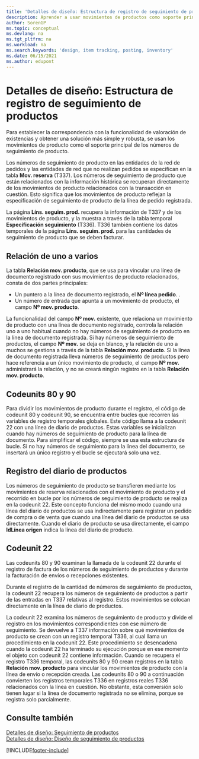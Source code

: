 ```yaml
---
title: 'Detalles de diseño: Estructura de registro de seguimiento de productos'
description: Aprender a usar movimientos de productos como soporte principal de los números de seguimiento de producto en la Estructura de registro de seguimiento de productos.
author: SorenGP
ms.topic: conceptual
ms.devlang: na
ms.tgt_pltfrm: na
ms.workload: na
ms.search.keywords: 'design, item tracking, posting, inventory'
ms.date: 06/15/2021
ms.author: edupont
---
```

# <a name="design-details-item-tracking-posting-structure"></a><a name="design-details-item-tracking-posting-structure"></a><a name="design-details-item-tracking-posting-structure"></a>Detalles de diseño: Estructura de registro de seguimiento de productos
Para establecer la correspondencia con la funcionalidad de valoración de existencias y obtener una solución más simple y robusta, se usan los movimientos de producto como el soporte principal de los números de seguimiento de producto.  
  
Los números de seguimiento de producto en las entidades de la red de pedidos y las entidades de red que no realizan pedidos se especifican en la tabla **Mov. reserva** (T337). Los números de seguimiento de producto que están relacionados con la información histórica se recuperan directamente de los movimientos de producto relacionados con la transacción en cuestión. Esto significa que los movimientos de producto reflejan la especificación de seguimiento de producto de la línea de pedido registrada.  
  
La página **Líns. seguim. prod.** recupera la información de T337 y de los movimientos de producto, y la muestra a través de la tabla temporal **Especificación seguimiento** (T336). T336 también contiene los datos temporales de la página **Líns. seguim. prod.** para las cantidades de seguimiento de producto que se deben facturar.  
  
## <a name="one-to-many-relation"></a><a name="one-to-many-relation"></a><a name="one-to-many-relation"></a>Relación de uno a varios
La tabla **Relación mov. producto**, que se usa para vincular una línea de documento registrado con sus movimientos de producto relacionados, consta de dos partes principales:  
  
* Un puntero a la línea de documento registrado, el **Nº línea pedido**. .  
* Un número de entrada que apunta a un movimiento de producto, el campo **Nº mov. producto**.  
  
La funcionalidad del campo **Nº mov.** existente, que relaciona un movimiento de producto con una línea de documento registrado, controla la relación uno a uno habitual cuando no hay números de seguimiento de producto en la línea de documento registrada. Si hay números de seguimiento de productos, el campo **Nº mov.** se deja en blanco, y la relación de uno a muchos se gestiona a través de la tabla **Relación mov. producto**. Si la línea de documento registrada lleva números de seguimiento de productos pero hace referencia a un único movimiento de producto, el campo **Nº mov.** administrará la relación, y no se creará ningún registro en la tabla **Relación mov. producto**.  
  
## <a name="codeunits-80-and-90"></a><a name="codeunits-80-and-90"></a><a name="codeunits-80-and-90"></a>Codeunits 80 y 90
Para dividir los movimientos de producto durante el registro, el código de codeunit 80 y codeunit 90, se encuentra entre bucles que recorren las variables de registro temporales globales. Este código llama a la codeunit 22 con una línea de diario de productos. Estas variables se inicializan cuando hay números de seguimiento de producto para la línea de documento. Para simplificar el código, siempre se usa esta estructura de bucle. Si no hay números de seguimiento para la línea del documento, se insertará un único registro y el bucle se ejecutará solo una vez.  
  
## <a name="posting-the-item-journal"></a><a name="posting-the-item-journal"></a><a name="posting-the-item-journal"></a>Registro del diario de productos
Los números de seguimiento de producto se transfieren mediante los movimientos de reserva relacionados con el movimiento de producto y el recorrido en bucle por los números de seguimiento de producto se realiza en la codeunit 22. Este concepto funciona del mismo modo cuando una línea del diario de productos se usa indirectamente para registrar un pedido de compra o de venta que cuando una línea del diario de productos se usa directamente. Cuando el diario de producto se usa directamente, el campo **IdLínea origen** indica la línea del diario de producto.  
  
## <a name="code-unit-22"></a><a name="code-unit-22"></a><a name="code-unit-22"></a>Codeunit 22
Las codeunits 80 y 90 examinan la llamada de la codeunit 22 durante el registro de factura de los números de seguimiento de productos y durante la facturación de envíos o recepciones existentes.  
  
Durante el registro de la cantidad de números de seguimiento de productos, la codeunit 22 recupera los números de seguimiento de productos a partir de las entradas en T337 relativas al registro. Estos movimientos se colocan directamente en la línea de diario de productos.  
  
La codeunit 22 examina los números de seguimiento de producto y divide el registro en los movimientos correspondientes con ese número de seguimiento. Se devuelve a T337 información sobre qué movimientos de producto se crean con un registro temporal T336, al cual llama un procedimiento en la codeunit 22. Este procedimiento se desencadena cuando la codeunit 22 ha terminado su ejecución porque en ese momento el objeto con codeunit 22 contiene información. Cuando se recupera el registro T336 temporal, las codeunits 80 y 90 crean registros en la tabla **Relación mov. producto** para vincular los movimientos de producto con la línea de envío o recepción creada. Las codeunits 80 o 90 a continuación convierten los registros temporales T336 en registros reales T336 relacionados con la línea en cuestión. No obstante, esta conversión solo tienen lugar si la línea de documento registrada no se elimina, porque se registra solo parcialmente.  
  
## <a name="see-also"></a><a name="see-also"></a><a name="see-also"></a>Consulte también
[Detalles de diseño: Seguimiento de productos](design-details-item-tracking.md)   
[Detalles de diseño: Diseño de seguimiento de productos](design-details-item-tracking-design.md)

[!INCLUDE[footer-include](includes/footer-banner.md)]
